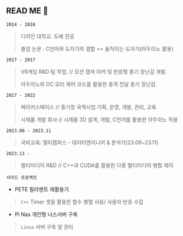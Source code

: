 ## READ ME 👋

`2014 - 2018` 
> 디자인 대학교. 도예 전공
>
> 졸업 논문 : C언어와 도자기의 결합 == 움직이는 도자기(아두이노 활용)

`2017 - 2017`
>VR게임 R&D 팀 작업. // 모션 캡쳐 마커 및 반응형 총기 장난감 개발.
>
>아두이노와 DC 모터 제어 코드를 활용한 충격 전달 총기 장난감.

`2017 - 2022`
>메이커스페이스 // 중기청 국책사업 기획, 운영, 개발, 관리, 교육
>
>시제품 개발 회사 // 시제품 3D 설계, 개발, C언어를 활용한 아두이노 적용

`2023.06 - 2023.11`
> 국비교육: 멀티캠퍼스 - 데이터엔지니어 & 분석가(23.06~23.11)

`2023.11 - `
> 멀티미디어 R&D // C++과 CUDA를 활용한 다중 멀티미디어 병합 제어


`사이드 프로젝트`
- PETE 필라멘트 재활용기
> `C++` Timer 셋을 활용한 함수 병렬 사용/ 사용자 반응 수집

- Pi Nas 개인형 나스서버 구축
> `Linux` 서버 구축 및 관리
<!--
**KimEC995/KimEC995** is a ✨ _special_ ✨ repository because its `README.md` (this file) appears on your GitHub profile.

Here are some ideas to get you started:

- 🔭 I’m currently working on ...
- 🌱 I’m currently learning ...
- 👯 I’m looking to collaborate on ...
- 🤔 I’m looking for help with ...
- 💬 Ask me about ...
- 📫 How to reach me: ...
- 😄 Pronouns: ...
- ⚡ Fun fact: ...

#include "cuda_runtime.h"
#include "device_launch_parameters.h"

#include <stdio.h>
#include <stdlib.h>
#include <string.h>

//벡터의 크기는 기호상수(Symbolic Constant) 로 정의.
#define NUM_DATA 1024

//커널 정의(벡터연산)
__global__ void vecADD(int* _a, int* _b, int* _c)
{
	//thread ID
	tID = threadIdx.x;
	//연산
	_c[tID] = _a[tID] + _b[tID];
}

int main(void)
{
	int* a, * b, * c, * hc;    //Host벡터
	int* da, * db, * dc;       //Device 벡터

	int memSize = sizeof(int)* NUM_DATA;
	printf("%d elements, memSize = %d bytes \n", NUM_DATA, memSize);
}

// Host단에서 할당, 초기화0
a = new int[NUM_DATA]; memset(a, 0, memSize);
b = new int[NUM_DATA]; memset(a, 0, memSize);
c = new int[NUM_DATA]; memset(a, 0, memSize);
hc = new int[NUM_DATA]; memset(a, 0, memSize);

// 난수 할당
for (int i=0; i < NUM_DATA; i++)
{
	a[i] = rand() % 10;
	b[i] = rand() % 10;
}

// 비교용: Host단에서 연산해보기(직렬연산)
for (int i = 0; i < NUM_DATA; i++)
{
	hc[i] = a[i] + b[i];
}

// Device 메모리 할당, 초기화
cudaMalloc(&da, memSize); cudamemset(da, 0, memSize);
cudaMalloc(&db, memSize); cudamemset(db, 0, memSize);
cudaMalloc(&dc, memSize); cudamemset(dc, 0, memSize);

// 벡터 복사(Host -> Device)
cudaMemcpy(da, a, memSize, cudaMemcpyHostToDevice);
cudaMemcpy(db, b, memSize, cudaMemcpyHostToDevice);

// 커널 호출
vecADD<<<1, NUM_DATA>>> (da, db, dc);

// 벡터 복사(Device -> Host)
cudaMemcpy(c, dc, memSize, cudaMemcpDeviceToHost);

// Device 메모리 해제
cudaFree(da);
cudaFree(db);
cudaFree(dc);

// 연산 결과 비교
bool result = true;
for (int i = 0; i < NUM_DATA; i++)
{
	if (c[i] != hc[i])
	{
		printf("[%d] Result Not Matched!! (%d, %d)\n", i, c[i], hc[i]);
		result = false;
	}
}
if (result)
	printf("GPU Works Well\n");

// Host 메모리 해제
delete[] a;
delete[] b;
delete[] c;

return 0;
-->
